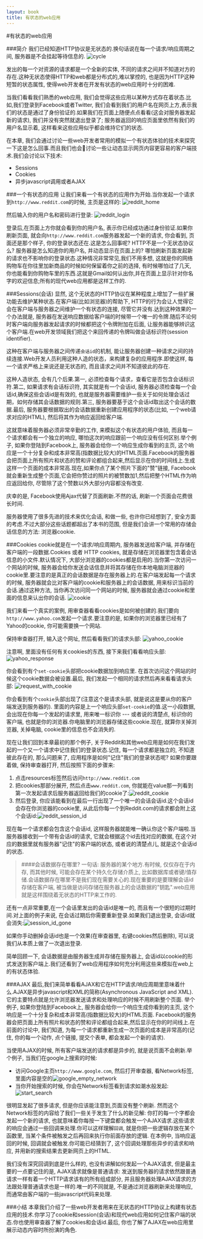 ```yaml
---
layout: book
title: 有状态的web应用
---
```


#有状态的web应用

###简介
我们已经知道HTTP协议是无状态的.换句话说在每一个请求/响应周期之间, 服务器是不会挂起等待信息的.
![cycle](http://d186loudes4jlv.cloudfront.net/http/images/http_client_server.png)

发出的每一个对资源的请求都是一个全新的实体, 不同的请求之间并不知道对方的存在.这种无状态使得HTTP和web都是分布式的,难以掌控的, 也是因为HTTP这种短暂的状态属性, 使得web开发者在开发有状态的web应用时十分的困难.

当我们看看我们熟悉的web应用, 我们会觉得这些应用以某种方式存在着状态.比如,我们登录到Facebook或者Twitter, 我们会看到我们的用户名在网页上方,表示我们的状态是通过了身份验证的.如果我们在页面上随便点点看看(这会对服务器发起新的请求), 我们并没有突然就退出登录了; 服务器返回的响应页面里依然有我们的用户名显示着, 这样看来这些应用似乎都会维持它们的状态.

在本章, 我们会通过讨论一些web开发者常用的模拟一个有状态体验的技术来探究一下这是怎么回事.而且我们也会讨论一些让动态显示网页内容更容易的客户端技术.我们会讨论以下技术:
* Sessions
* Cookies
* 异步javascript调用或者AJAX

###一个有状态的应用
让我们来看一个有状态的应用作为开始.当你发起一个请求到```http://www.reddit.com```的时候, 主页是这样的:
![reddit_home](http://d186loudes4jlv.cloudfront.net/http/images/http_request.png)

然后输入你的用户名和密码进行登录:
![reddit_login](http://d186loudes4jlv.cloudfront.net/http/images/dynamic_content.png)

登录后,在页面上方你就会看到你的用户名, 表示你已经成功通过身份验证.如果你刷新页面, 就会向```http://www.reddit.com```服务器发起一个新的请求, 你会看到, 页面还是那个样子, 你的登录状态还在.这是怎么回事呢? HTTP不是一个无状态协议么? 服务器是怎么知道你的用户名, 并动态显示在页面上的? 哪怕刷新页面发起新的请求也不影响你的登录状态.这种情况非常常见,我们不用多想, 这就是你的网络购物车在你往里加新商品的时候如何保留着你之前的选择, 有时候哪怕过了几天, 你也能看到你购物车里的东西.这就是Gmail如何认出你,并在页面上显示针对你名字的欢迎信息;所有的现代web应用都是这样工作的.

###Sessions(会话)
显然, 这个无状态的HTTP协议在某种程度上增加了一些扩展功能去维护某种状态.在客户端(比如浏览器)的帮助下, HTTP的行为会让人觉得它会在客户端与服务器之间维护一个有状态的连接, 尽管它并没有.达到这种效果的一个办法就是, 服务器在发送响应数据给客户端的时候带一个唯一的令牌.随后不论何时客户端向服务器发起请求的时候都把这个令牌附加在后面, 让服务器能够辨识这个客户端.在web开发领域我们把这个来回传递的令牌叫做会话标识符(session identifier).

这种在客户端与服务器之间传递```会话id```的机制, 能让服务器创建一种请求之间的持续连接.Web开发人员利用这种人造的状态，来构建复杂的应用程序.即使这样, 每一个请求严格上来说还是无状态的, 而且请求之间并不知道彼此的存在.

这种人造状态, 会有几个后果.第一, 必须检查每个请求，查看它是否包含会话标识符.第二, 如果请求有会话标识符, 其实就是有一个会话id, 服务器必须检查每一个会话id,确保这些会话id是有效的, 也就是服务器需要维护一些关于如何处理会话过期，如何存储其会话数据的规则.第三, 服务器要基于这个会话id取出这个会话的数据.最后, 服务器要根据取出的会话数据重新创建应用程序的状态(比如, 一个web请求对应的HTML), 然后将其作为响应返回给客户端.

这就意味着服务器必须非常辛勤的工作, 来模拟这个有状态的用户体验, 而且每一个请求都会有一个独立的响应, 哪怕这次的响应跟前一个响应没有任何区别.举个例子, 如果你登陆到Facebook上, 服务器会给你一个响应生成你看到的主页, 这个响应是一个十分复杂和成本非常高(指数据比较大)的HTML页面.Facebook的服务器会把页面上所有照片和状态的赞和评论都组合起来,然后显示在你的时间线上.生成这样一个页面的成本非常高.现在,如果你点了某个照片下面的"赞"链接, Facebook就会重新生成整个页面,它会把你赞过的照片的被赞数加1,然后把整个HTML作为响应返回给你, 尽管除了这个赞数以外大部分内容都没有改变.

庆幸的是, Facebook使用Ajax代替了页面刷新.不然的话, 刷新一个页面会花费很长时间.

服务器使用了很多先进的技术来优化会话, 和做一些, 也许你已经想到了, 安全方面的考虑.不过大部分这些话题都超出了本书的范围, 但是我们会讲一个常用的存储会话信息的方法: 浏览器cookie.

###Cookies
cookie就是在一个请求/响应周期内, 服务器发送给客户端, 并存储在客户端的一段数据.Cookies 或者 HTTP cookies, 就是存储在浏览器里包含着会话信息的小文件.默认情况下, 大部分浏览器的cookies都是启用的.当你第一次访问一个网站的时候, 服务器会给你发送会话信息并将其存储在你本地电脑浏览器的cookie里.要注意的是真正的会话数据是存在服务器上的.在客户端发起每一个请求的时候, 服务器就会比对客户端的cookie和服务器上的会话数据, 用来标识当前的会话.通过这种方法, 当你再次访问同一个网站的时候, 服务器就会通过cookie和里面的信息来认出你的会话.
![cookie](http://d186loudes4jlv.cloudfront.net/http/images/cookie_diagram.png)

我们来看一个真实的案例, 用审查器看看cookies是如何被创建的.我们要向```http://www.yahoo.com```发起一个请求.要注意的是, 如果你的浏览器里已经有了Yahoo的cookie, 你可能需要换一个网站.

保持审查器打开, 输入这个网址, 然后看看我们的请求头部:
![yahoo_cookie](http://d186loudes4jlv.cloudfront.net/http/images/request_no_cookies.png)

注意啊, 里面没有任何有关cookies的东西, 接下来我们看看响应头部:
![yahoo_response](http://d186loudes4jlv.cloudfront.net/http/images/response_cookies.png)

你会看到有个```set-cookie```头部把cookie数据加到响应里. 在首次访问这个网站的时候这个cookie数据会被设置.最后, 我们发起一个相同的请求然后再来看看请求头部:
![request_with_cookie](http://d186loudes4jlv.cloudfront.net/http/images/request_cookies_set.png)

你会看到有个```cookie```头部出现了(注意这个是请求头部, 就是说这是要从你的客户端发送到服务器的). 里面的内容是上一个响应头部```set-cookie```的值.这一小段数据, 会出现在你每一个发起的请求里, 用来唯一标识你 --- 或者说的清楚点, 标识你的客户端, 也就是你的浏览器.你电脑里的浏览器存储这些cookie.现在, 就算你关掉浏览器, 关掉电脑, cookie里的信息也不会消失的.

现在让我们回到本章最初的那个例子, 关于Reddit和其他web应用是如何在我们发起的一个又一个请求中记住我们的登录状态.记住, 每一个请求都是独立的, 不知道彼此存在的, 那么问题来了, 应用程序是如何"记住"我们的登录状态呢? 如果你要跟着做, 保持审查器打开, 然后按照下面的步骤来:

1. 点击resources标签然后访问```http://www.reddit.com```
2. 把cookies那部分展开, 然后点击```www.reddit.com```, 你就能在value那一列看到第一次发起请求后服务器返回给我们的cookie了:![reddit_cookie](http://d186loudes4jlv.cloudfront.net/http/images/reddit_no_session.png)
3. 然后登录, 你应该能看到在最后一行出现了一个唯一的会话会话id.这个会话id会存在你浏览器的cookie里, 从此后你每一个到Reddit.com的请求都会附上这个会话id:![reddit_session_id](http://d186loudes4jlv.cloudfront.net/http/images/reddit_with_session.png)

现在每一个请求都会包含这个会话id, 这样服务器就能唯一确认你这个客户端啦.当服务器接收到一个带有会话id的请求, 它就会根据这个id去找对应的数据, 在这个对应的数据里就有服务器"记住"的客户端的状态, 或者说的清楚点儿, 就是这个会话id的状态.

>####会话数据存在哪里?
>一句话: 服务器的某个地方.有时候, 仅仅存在于内存, 而其他时候, 可能会存在某个持久化存储介质上, 比如数据库或者键/值存储.会话数据存在哪里不是我们现在需要关心的.现在重要的是要理解会话id 存储在客户端, 被当做是访问存储在服务器上的会话数据的"钥匙".web应用就是这样围绕着无状态的HTTP来工作的.

还有一点非常重要,在一个会话里发出的会话id是唯一的, 而且有一个很短的过期时间.对上面的例子来说, 在会话过期后你需要重新登录.如果我们退出登录, 会话id就会消失:![session_id_gone](http://d186loudes4jlv.cloudfront.net/http/images/reddit_logged_out.png)

如果你手动删掉会话id也是一个效果(在审查器里, 右键cookies然后删除), 可以说我们从本质上做了一次退出登录.

简单回顾一下, 会话数据是由服务器生成并存储在服务器上, 会话id以cookie的形式发送到客户端上.我们还看到了web应用程序如何充分利用这些来模拟在web上的有状态体验.

###AJAX
最后,我们来简单看看AJAX和它在HTTP请求/响应周期里意味着什么.AJAX是异步javascript和XML的简称(Asynchronous JavaScript and XML).它的主要特点就是允许浏览器发送请求和处理响应的时候不用刷新整个页面.
举个例子, 如果你登陆到Facebook上, 服务器会给你一个响应生成你看到的主页, 这个响应是一个十分复杂和成本非常高(指数据比较大)的HTML页面.
Facebook的服务器会把页面上所有照片和状态的赞和评论都组合起来,然后显示在你的时间线上.在前面的讨论中, 我们知道, 为每一个请求都重新生成一次页面的成本是非常高的(记住, 你的每一个动作, 点个链接, 提交个表单, 都会发起一个新的请求).

当使用AJAX的时候, 所有客户端发送的请求都是异步的, 就是说页面不会刷新.举个例子, 当我们在google上搜索的时候:
* 访问Google主页```http://www.google.com```, 然后打开审查器, 看Network标签, 里面内容是空的![google_empty_network](http://d186loudes4jlv.cloudfront.net/http/images/empty_network_tab.png)
* 当你开始搜索的时候, 你会在Network标签看到请求如潮水般发起:![start_search](http://d186loudes4jlv.cloudfront.net/http/images/ajax_google_search.png)

很明显发起了很多请求, 但是你应该能注意到,页面没有整个刷新. 然而这个Network标签的内容给了我们一些关于发生了什么的新见解: 你打的每一个字都会发起一个新的请求, 也就意味着你每按一下键盘都会触发一个AJAX请求.这些请求的响应会通过一些回调来处理.你可以这样理解```回调```, 就是你把一些逻辑存放在某个函数里, 当某个条件被触发之后再回来执行你前面存放的逻辑.
在本例中, 当响应返回的时候, 回调就会被触发.你可能已经猜到了, 这个回调处理那些异步的请求和响应, 并用新的搜索结果去更新网页上的HTML.

我们没有深究回调到底是什么样的, 也没有讲解如何发起一个AJAX请求, 但是最主要的一点要记住的是, AJAX请求就像是普通请求: 发送到服务器的请求依然跟普通请求一样有着一个HTTP请求该有的所有组成部分, 并且服务器处理AJAX请求的方法跟处理普通请求也是一样的.唯一的不同就是, 不是通过浏览器刷新来处理响应, 而通常由客户端的一些javascript代码来处理.

###小结
本章我们介绍了一些web开发者用来在无状态的HTTP协议上构建有状态应用的技术.你学习了cookie和session(会话)和现代web应用如何记住客户端的状态.你也使用审查器了解了cookies和会话id.最后, 你也了解了AJAX在web应用里展示动态内容时所扮演的角色.
